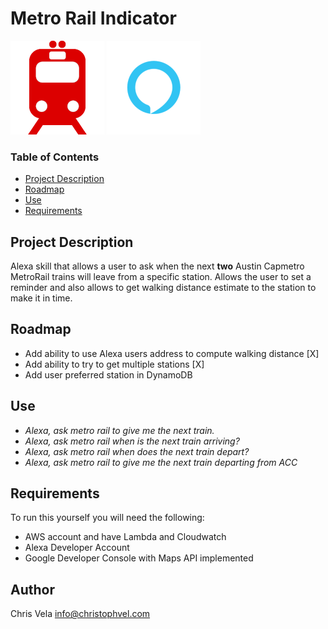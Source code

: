# Metro Rail Indicator
![icon](icon.png?raw=true) ![alexaicon](alexa.png?raw=true)
### Table of Contents

- [Project Description](#project-description)
- [Roadmap](#roadmap)
- [Use](#use)
- [Requirements](#requirements)

## Project Description
Alexa skill that allows a user to ask when the next <b>two</b> Austin Capmetro MetroRail trains will leave from a specific station.
Allows the user to set a reminder and also allows to get walking distance estimate to the station to make it in time.

## Roadmap
* Add ability to use Alexa users address to compute walking distance [X]
* Add ability to try to get multiple stations [X]
* Add user preferred station in DynamoDB

## Use

* <i>Alexa, ask metro rail to give me the next train.</i>
* <i>Alexa, ask metro rail when is the next train arriving?</i>
* <i>Alexa, ask metro rail when does the next train depart?</i>
* <i>Alexa, ask metro rail to give me the next train departing from ACC</i>
  
## Requirements

To run this yourself you will need the following:
* AWS account and have Lambda and Cloudwatch
* Alexa Developer Account
* Google Developer Console with Maps API implemented 

## Author
Chris Vela
info@christophvel.com
